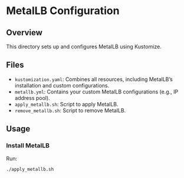 # MetalLB Configuration

## Overview
This directory sets up and configures MetalLB using Kustomize.

## Files
- `kustomization.yaml`: Combines all resources, including MetalLB’s installation and custom configurations.
- `metallb.yml`: Contains your custom MetalLB configurations (e.g., IP address pool).
- `apply_metallb.sh`: Script to apply MetalLB.
- `remove_metallb.sh`: Script to remove MetalLB.

## Usage
### Install MetalLB
Run:
```bash
./apply_metallb.sh
